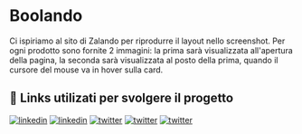 # Boolando
Ci ispiriamo al sito di Zalando per riprodurre il layout nello screenshot.
Per ogni prodotto sono fornite 2 immagini: la prima sarà visualizzata all'apertura della pagina, la seconda sarà visualizzata al posto della prima, quando il cursore del mouse va in hover sulla card.

## 🔗 Links utilizati per svolgere il progetto
[![linkedin](https://img.shields.io/badge/validatore-1DA1F2?style=for-the-badge&logo=twitter&logoColor=white)](https://validator.w3.org/#validate_by_input)
[![linkedin](https://img.shields.io/badge/mdn/html-1DA1F2?style=for-the-badge&logo=twitter&logoColor=white)](https://developer.mozilla.org/en-US/docs/Web/HTML)
[![twitter](https://img.shields.io/badge/w3school-1DA1F2?style=for-the-badge&logo=twitter&logoColor=white)](https://www.w3schools.com/html/)
[![twitter](https://img.shields.io/badge/photopea-1DA1F2?style=for-the-badge&logo=twitter&logoColor=white)](https://www.photopea.com/)
[![twitter](https://img.shields.io/badge/css/tricks-1DA1F2?style=for-the-badge&logo=twitter&logoColor=white)](https://css-tricks.com/snippets/css/a-guide-to-flexbox/)